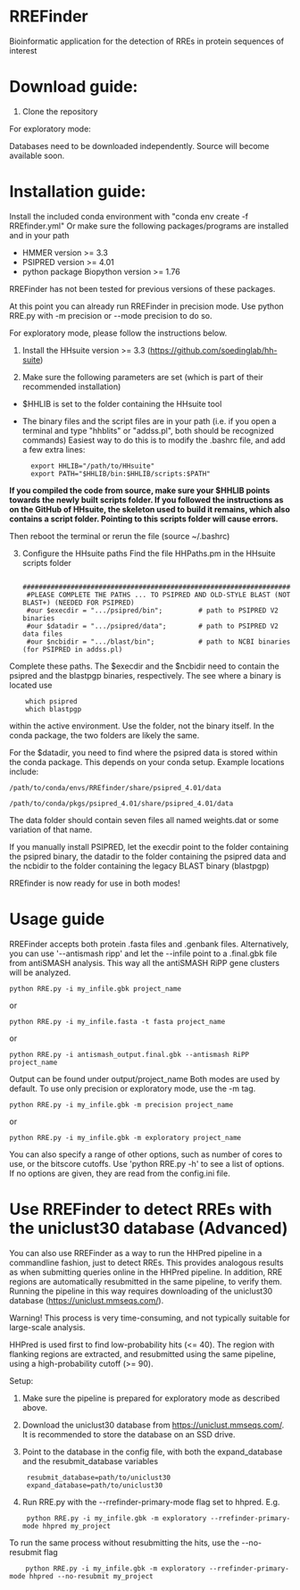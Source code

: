 # RREFinder
Bioinformatic application for the detection of RREs in protein sequences of interest

# Download guide:
1) Clone the repository

For exploratory mode:

Databases need to be downloaded independently. Source will become available soon.

# Installation guide:

Install the included conda environment with "conda env create -f RREfinder.yml"
Or make sure the following packages/programs are installed and in your path

- HMMER version >= 3.3
- PSIPRED version >= 4.01
- python package Biopython version >= 1.76

RREFinder has not been tested for previous versions of these packages.
    
At this point you can already run RREFinder in precision mode. Use python RRE.py with -m precision or --mode precision to do so.

For exploratory mode, please follow the instructions below.

1) Install the HHsuite version >= 3.3  (https://github.com/soedinglab/hh-suite)

2) Make sure the following parameters are set (which is part of their recommended installation)
    
- $HHLIB is set to the folder containing the HHsuite tool
- The binary files and the script files are in your path 
(i.e. if you open a terminal and type "hhblits" or "addss.pl", both should be recognized commands)
Easiest way to do this is to modify the .bashrc file, and add a few extra lines:

        export HHLIB="/path/to/HHsuite"
        export PATH="$HHLIB/bin:$HHLIB/scripts:$PATH"
        
**If you compiled the code from source, make sure your $HHLIB points towards the newly built scripts folder.
If you followed the instructions as on the GitHub of HHsuite, the skeleton used to build it remains, which also contains a script folder. Pointing to this scripts folder will cause errors.**

Then reboot the terminal or rerun the file (source ~/.bashrc)

3) Configure the HHsuite paths
Find the file HHPaths.pm in the HHsuite scripts folder 

        ##############################################################################################
        #PLEASE COMPLETE THE PATHS ... TO PSIPRED AND OLD-STYLE BLAST (NOT BLAST+) (NEEDED FOR PSIPRED)
        #our $execdir = ".../psipred/bin";         # path to PSIPRED V2 binaries
        #our $datadir = ".../psipred/data";        # path to PSIPRED V2 data files
        #our $ncbidir = ".../blast/bin";           # path to NCBI binaries (for PSIPRED in addss.pl)

Complete these paths. The $execdir and the $ncbidir need to contain the psipred and the blastpgp binaries, respectively.
The see where a binary is located use 
        
        which psipred
        which blastpgp
        
within the active environment. Use the folder, not the binary itself.
In the conda package, the two folders are likely the same.

For the $datadir, you need to find where the psipred data is stored within the conda package.
This depends on your conda setup. Example locations include: 
 
    /path/to/conda/envs/RREfinder/share/psipred_4.01/data
 
    /path/to/conda/pkgs/psipred_4.01/share/psipred_4.01/data
 
The data folder should contain seven files all named weights.dat or some variation of that name.

If you manually install PSIPRED, let the execdir point to the folder containing the psipred binary,
the datadir to the folder containing the psipred data and the ncbidir to the folder containing the legacy BLAST binary (blastpgp)
         
RREfinder is now ready for use in both modes!

# Usage guide

RREFinder accepts both protein .fasta files and .genbank files. 
Alternatively, you can use '--antismash ripp' and let the --infile point to a .final.gbk file from antiSMASH analysis. 
This way all the antiSMASH RiPP gene clusters will be analyzed.

    python RRE.py -i my_infile.gbk project_name
or

    python RRE.py -i my_infile.fasta -t fasta project_name
or 

    python RRE.py -i antismash_output.final.gbk --antismash RiPP project_name


Output can be found under output/project_name
Both modes are used by default. To use only precision or exploratory mode, use the -m tag. 

    python RRE.py -i my_infile.gbk -m precision project_name
or 

    python RRE.py -i my_infile.gbk -m exploratory project_name

You can also specify a range of other options, such as number of cores to use, or the bitscore cutoffs.
Use 'python RRE.py -h'  to see a list of options. If no options are given, they are read from the config.ini file.

# Use RREFinder to detect RREs with the uniclust30 database (Advanced)
You can also use RREFinder as a way to run the HHPred pipeline in a commandline fashion, just to detect RREs. This provides analogous results as when submitting queries online in the HHPred pipeline. In addition, RRE regions are automatically resubmitted in the same pipeline, to verify them. Running the pipeline in this way requires downloading of the uniclust30 database (https://uniclust.mmseqs.com/).

Warning! This process is very time-consuming, and not typically suitable for large-scale analysis.

HHPred is used first to find low-probability hits (<= 40). The region with flanking regions are extracted, and resubmitted  using the same pipeline, using a high-probability cutoff (>= 90).

Setup:
1) Make sure the pipeline is prepared for exploratory mode as described above.
2) Download the uniclust30 database from https://uniclust.mmseqs.com/. It is recommended to store the database on an SSD drive. 
3) Point to the database in the config file, with both the expand_database and the resubmit_database variables

        resubmit_database=path/to/uniclust30
        expand_database=path/to/uniclust30
        
3) Run RRE.py with the --rrefinder-primary-mode flag set to hhpred. E.g.

        python RRE.py -i my_infile.gbk -m exploratory --rrefinder-primary-mode hhpred my_project

To run the same process without resubmitting the hits, use the --no-resubmit flag

        python RRE.py -i my_infile.gbk -m exploratory --rrefinder-primary-mode hhpred --no-resubmit my_project
